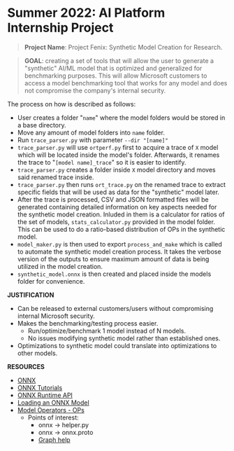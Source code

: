 # Summer 2022: AI Platform Internship Project

>**Project Name**: Project Fenix: Synthetic Model Creation for Research.

>**GOAL**: creating a set of tools that will allow the user to generate a "synthetic" AI/ML model that is optimized and generalized for benchmarking purposes. This will allow Microsoft customers to access a model benchmarking tool that works for any model and does not compromise the company's internal security.

The process on how is described as follows:

* User creates a folder "`name`" where the model folders would be stored in a base directory.
* Move any amount of model folders into `name` folder.
* Run ``trace_parser.py`` with parameter `--dir "[name]"`
* `trace_parser.py` will use `ortperf.py` first to acquire a trace of `X` model which will be located inside the model's folder. Afterwards, it renames the trace to "`[model name]_trace`" so it is easier to identify. 
* ``trace_parser.py`` creates a folder inside `X` model directory and moves said renamed trace inside.
* ``trace_parser.py`` then runs `ort_trace.py` on the renamed trace to extract specific fields that will be used as data for the "synthetic" model later.
* After the trace is processed, CSV and JSON formatted files will be generated containing detailed information on key aspects needed for the synthetic model creation. Inluded in them is a calculator for ratios of the set of models, ``stats_calculator.py`` provided in the model folder. This can be used to do a ratio-based distribution of OPs in the synthetic model.
* ``model_maker.py`` is then used to export ``process_and_make`` which is called to automate the synthetic model creation process. It takes the verbose version of the outputs to ensure maximum amount of data is being utilized in the model creation. 
* ``synthetic_model.onnx`` is then created and placed inside the models folder for convenience.

**JUSTIFICATION**
* Can be released to external customers/users without compromising internal Microsoft security.
* Makes the benchmarking/testing process easier.
    * Run/optimize/benchmark 1 model instead of N models.
    * No issues modifying synthetic model rather than established ones.
* Optimizations to synthetic model could translate into optimizations to other models.

**RESOURCES**
* [ONNX](https://github.com/onnx/onnx)
* [ONNX Tutorials](https://github.com/onnx/tutorials)
* [ONNX Runtime API](https://onnxruntime.ai/docs/api/)
* [Loading an ONNX Model](https://github.com/onnx/onnx/blob/main/docs/PythonAPIOverview.md)
* [Model Operators - OPs](https://github.com/onnx/onnx/blob/main/docs/Operators.md)
    * Points of interest:
        * onnx -> helper.py
        * onnx -> onnx.proto
        * [Graph help](https://github.com/onnx/tensorflow-onnx/blob/main/tf2onnx/graph.py)
